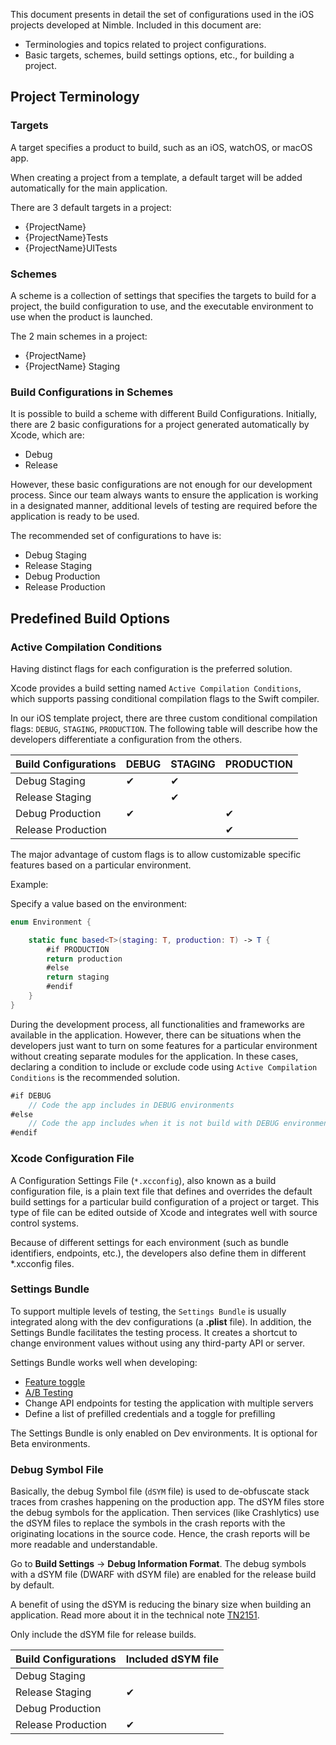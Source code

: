 This document presents in detail the set of configurations used in the iOS projects developed at Nimble. Included in this document are:

- Terminologies and topics related to project configurations.
- Basic targets, schemes, build settings options, etc., for building a project.

## Project Terminology

### Targets

A target specifies a product to build, such as an iOS, watchOS, or macOS app.

When creating a project from a template, a default target will be added automatically for the main application.

There are 3 default targets in a project:

- {ProjectName}
- {ProjectName}Tests
- {ProjectName}UITests

### Schemes

A scheme is a collection of settings that specifies the targets to build for a project, the build configuration to use, and the executable environment to use when the product is launched.

The 2 main schemes in a project:

- {ProjectName}
- {ProjectName} Staging

### Build Configurations in Schemes

It is possible to build a scheme with different Build Configurations. Initially, there are 2 basic configurations for a project generated automatically by Xcode, which are:

- Debug
- Release

However, these basic configurations are not enough for our development process. Since our team always wants to ensure the application is working in a designated manner, additional levels of testing are required before the application is ready to be used.

The recommended set of configurations to have is:

- Debug Staging
- Release Staging
- Debug Production
- Release Production

## Predefined Build Options

### Active Compilation Conditions

Having distinct flags for each configuration is the preferred solution.

Xcode provides a build setting named `Active Compilation Conditions`, which supports passing conditional compilation flags to the Swift compiler.

In our iOS template project, there are three custom conditional compilation flags: `DEBUG`, `STAGING`, `PRODUCTION`. The following table will describe how the developers differentiate a configuration from the others.

| Build Configurations | DEBUG | STAGING | PRODUCTION |
|---|---|---|---|
| Debug Staging | ✔︎ | ✔︎ |  |
| Release Staging |  | ✔︎ |  |
| Debug Production | ✔︎ |  | ✔︎ |
| Release Production |  |  | ✔︎ |

The major advantage of custom flags is to allow customizable specific features based on a particular environment.

Example: 

Specify a value based on the environment:

```swift
enum Environment {

    static func based<T>(staging: T, production: T) -> T {
        #if PRODUCTION
        return production
        #else
        return staging
        #endif
	}
}
```

During the development process, all functionalities and frameworks are available in the application. However, there can be situations when the developers just want to turn on some features for a particular environment without creating separate modules for the application. In these cases, declaring a condition to include or exclude code using `Active Compilation Conditions` is the recommended solution.

```swift
#if DEBUG
    // Code the app includes in DEBUG environments
#else
    // Code the app includes when it is not build with DEBUG environments
#endif
```

### Xcode Configuration File

A Configuration Settings File (`*.xcconfig`), also known as a build configuration file, is a plain text file that defines and overrides the default build settings for a particular build configuration of a project or target. This type of file can be edited outside of Xcode and integrates well with source control systems.

Because of different settings for each environment (such as bundle identifiers, endpoints, etc.), the developers also define them in different *.xcconfig files.

### Settings Bundle

To support multiple levels of testing, the `Settings Bundle` is usually integrated along with the dev configurations (a **.plist** file). In addition, the Settings Bundle facilitates the testing process. It creates a shortcut to change environment values without using any third-party API or server.

Settings Bundle works well when developing:

- [Feature toggle](https://martinfowler.com/articles/feature-toggles.html)
- [A/B Testing](https://en.wikipedia.org/wiki/A/B_testing)
- Change API endpoints for testing the application with multiple servers
- Define a list of prefilled credentials and a toggle for prefilling

The Settings Bundle is only enabled on Dev environments. It is optional for Beta environments.

### Debug Symbol File

Basically, the debug Symbol file (`dSYM` file) is used to de-obfuscate stack traces from crashes happening on the production app. The dSYM files store the debug symbols for the application. Then services (like Crashlytics) use the dSYM files to replace the symbols in the crash reports with the originating locations in the source code. Hence, the crash reports will be more readable and understandable.

Go to **Build Settings** → **Debug Information Format**. The debug symbols with a dSYM file (DWARF with dSYM file) are enabled for the release build by default.

A benefit of using the dSYM is reducing the binary size when building an application. Read more about it in the technical note [TN2151](https://developer.apple.com/library/archive/technotes/tn2151/_index.html).

Only include the dSYM file for release builds.

| Build Configurations | Included dSYM file |
|---|---|
| Debug Staging |  |
| Release Staging | ✔︎ |
| Debug Production |  |
| Release Production | ✔︎ |
